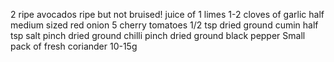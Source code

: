 2 ripe avocados ripe but not bruised!
juice of 1 limes
1-2 cloves of garlic
half medium sized red onion
5 cherry tomatoes
1/2 tsp dried ground cumin
half tsp salt
pinch dried ground chilli
pinch dried ground black pepper
Small pack of fresh coriander 10-15g
